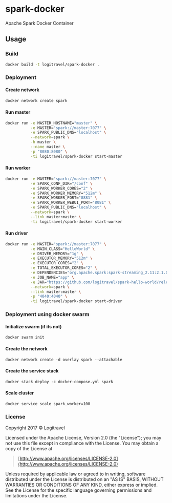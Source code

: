 # spark-docker

Apache Spark Docker Container

## Usage

### Build

```bash
docker build -t logitravel/spark-docker .
```

### Deployment

#### Create network

```bash
docker network create spark
```

#### Run master

```bash
docker run -e MASTER_HOSTNAME="master" \
           -e MASTER="spark://master:7077" \
           -e SPARK_PUBLIC_DNS="localhost" \
           --network=spark \
           -h master \
           --name master \
           -p "8080:8080" \
           -ti logitravel/spark-docker start-master
```

#### Run worker

```bash
docker run -e MASTER="spark://master:7077" \
           -e SPARK_CONF_DIR="/conf" \
           -e SPARK_WORKER_CORES="2" \
           -e SPARK_WORKER_MEMORY="512m" \
           -e SPARK_WORKER_PORT="8881" \
           -e SPARK_WORKER_WEBUI_PORT="8081" \
           -e SPARK_PUBLIC_DNS="localhost" \
           --network=spark \
           --link master:master \
           -ti logitravel/spark-docker start-worker
```

#### Run driver

```bash
docker run -e MASTER="spark://master:7077" \
           -e MAIN_CLASS="HelloWorld" \
           -e DRIVER_MEMORY="1g" \
           -e EXECUTOR_MEMORY="512m" \
           -e EXECUTOR_CORES="2" \
           -e TOTAL_EXECUTOR_CORES="2" \
           -e DEPENDENCIES="org.apache.spark:spark-streaming_2.11:2.1.0" \
           -e JOB_NAME="app" \
           -e JAR="https://github.com/logitravel/spark-hello-world/releases/download/1.0/spark-hello-world_2.11-1.0.jar" \
           --network=spark \
           --link master:master \
           -p "4040:4040" \
           -ti logitravel/spark-docker start-driver
```

### Deployment using docker swarm

#### Initialize swarm (if its not)
```
docker swarm init
```

#### Create the network
```
docker network create -d overlay spark --attachable
```

#### Create the service stack
```
docker stack deploy -c docker-compose.yml spark
```

#### Scale cluster
```
docker service scale spark_worker=100
```

### License

Copyright 2017 © Logitravel


Licensed under the Apache License, Version 2.0 (the "License");
you may not use this file except in compliance with the License.
You may obtain a copy of the License at

> [http://www.apache.org/licenses/LICENSE-2.0](http://www.apache.org/licenses/LICENSE-2.0)

Unless required by applicable law or agreed to in writing, software
distributed under the License is distributed on an "AS IS" BASIS,
WITHOUT WARRANTIES OR CONDITIONS OF ANY KIND, either express or implied.
See the License for the specific language governing permissions and
limitations under the License.

